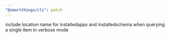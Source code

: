```yaml
---
"@smartthings/cli": patch
---
```


include location name for installedapps and installedschema when querying a single item in verbose mode
